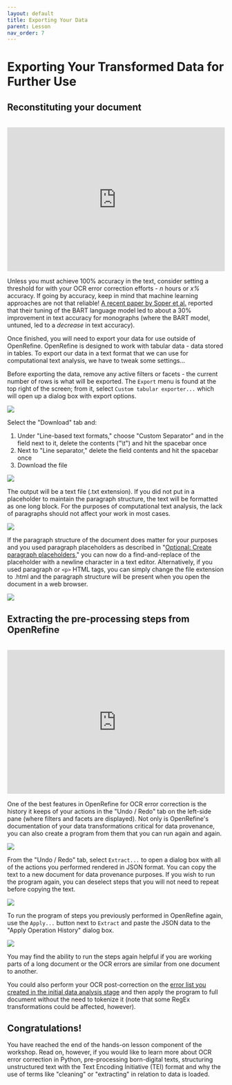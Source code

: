 ```yaml
---
layout: default
title: Exporting Your Data
parent: Lesson
nav_order: 7
---
```


# Exporting Your Transformed Data for Further Use

## Reconstituting your document
<br />
<div style="max-width:608px"><div style="position:relative;padding-bottom:66.118421052632%"><iframe id="kmsembed-1_ynl6f1t7" width="608" height="402" src="https://www.macvideo.ca/embed/secure/iframe/entryId/1_ynl6f1t7/uiConfId/39241881" class="kmsembed" allowfullscreen webkitallowfullscreen mozAllowFullScreen allow="autoplay *; fullscreen *; encrypted-media *" referrerPolicy="no-referrer-when-downgrade" sandbox="allow-forms allow-same-origin allow-scripts allow-top-navigation allow-pointer-lock allow-popups allow-modals allow-orientation-lock allow-popups-to-escape-sandbox allow-presentation allow-top-navigation-by-user-activation" frameborder="0" title="Kaltura Player" style="position:absolute;top:0;left:0;width:100%;height:100%"></iframe></div></div>

Unless you must achieve 100% accuracy in the text, consider setting a threshold for with your OCR error correction efforts - *n* hours or *x%* accuracy. If going by accuracy, keep in mind that machine learning approaches are not that reliable! [A recent paper by Soper et al.](https://aclanthology.org/2021.wnut-1.31.pdf) reported that their tuning of the BART language model led to about a 30% improvement in text accuracy for monographs (where the BART model, untuned, led to a *decrease* in text accuracy). 

Once finished, you will need to export your data for use outside of OpenRefine. OpenRefine is designed to work with tabular data - data stored in tables. To export our data in a text format that we can use for computational text analysis, we have to tweak some settings...

Before exporting the data, remove any active filters or facets - the current number of rows is what will be exported. The `Export` menu is found at the top right of the screen; from it, select `Custom tabular exporter...` which will open up a dialog box with export options. 

![](assets/img/output_custom-export.png)

Select the "Download" tab and:

1. Under "Line-based text formats," choose "Custom Separator" and in the field next to it, delete the contents ("\t") and hit the spacebar once
2. Next to "Line separator," delete the field contents and hit the spacebar once
3. Download the file

![](assets/img/output_download.png)

The output will be a text file (.txt extension). If you did not put in a placeholder to maintain the paragraph structure, the text will be formatted as one long block. For the purposes of computational text analysis, the lack of paragraphs should not affect your work in most cases.

![](assets/img/output_text.png)

If the paragraph structure of the document does matter for your purposes and you used paragraph placeholders as described in "[Optional: Create paragraph placeholders](https://scds.github.io/text-analysis-1/or-prep.html#optional-create-paragraph-placeholders)," you can now do a find-and-replace of the placeholder with a newline character in a text editor. Alternatively, if you used paragraph or `<p>` HTML tags, you can simply change the file extension to .html and the paragraph structure will be present when you open the document in a web browser.

![](assets/img/output_html.png)

## Extracting the pre-processing steps from OpenRefine
<br />
<div style="max-width:608px"><div style="position:relative;padding-bottom:66.118421052632%"><iframe id="kmsembed-1_1aa1yvgs" width="608" height="402" src="https://www.macvideo.ca/embed/secure/iframe/entryId/1_1aa1yvgs/uiConfId/39241881" class="kmsembed" allowfullscreen webkitallowfullscreen mozAllowFullScreen allow="autoplay *; fullscreen *; encrypted-media *" referrerPolicy="no-referrer-when-downgrade" sandbox="allow-forms allow-same-origin allow-scripts allow-top-navigation allow-pointer-lock allow-popups allow-modals allow-orientation-lock allow-popups-to-escape-sandbox allow-presentation allow-top-navigation-by-user-activation" frameborder="0" title="Kaltura Player" style="position:absolute;top:0;left:0;width:100%;height:100%"></iframe></div></div>

One of the best features in OpenRefine for OCR error correction is the history it keeps of your actions in the "Undo / Redo" tab on the left-side pane (where filters and facets are displayed). Not only is OpenRefine's documentation of your data transformations critical for data provenance, you can also create a program from them that you can run again and again.

![](assets/img/output_undo.png)

From the "Undo / Redo" tab, select `Extract...` to open a dialog box with all of the actions you performed rendered in JSON format. You can copy the text to a new document for data provenance purposes. If you wish to run the program again, you can deselect steps that you will not need to repeat before copying the text.

![](assets/img/output_extract.png)

To run the program of steps you previously performed in OpenRefine again, use the `Apply...` button next to `Extract` and paste the JSON data to the "Apply Operation History" dialog box.

![](assets/img/output_apply.png)

You may find the ability to run the steps again helpful if you are working parts of a long document or the OCR errors are similar from one document to another. 

You could also perform your OCR post-correction on the [error list you created in the initial data analysis stage](https://scds.github.io/text-analysis-1/initial-data-analysis.html#ida-step-3-create-a-macro-to-export-an-ocr-error-list) and then apply the program to full document without the need to tokenize it (note that some RegEx transformations could be affected, however).

## Congratulations!

You have reached the end of the hands-on lesson component of the workshop. Read on, however, if you would like to learn more about OCR error correction in Python, pre-processing born-digital texts, structuring unstructured text with the Text Encoding Initiative (TEI) format and why the use of terms like "cleaning" or "extracting" in relation to data is loaded. 
 

